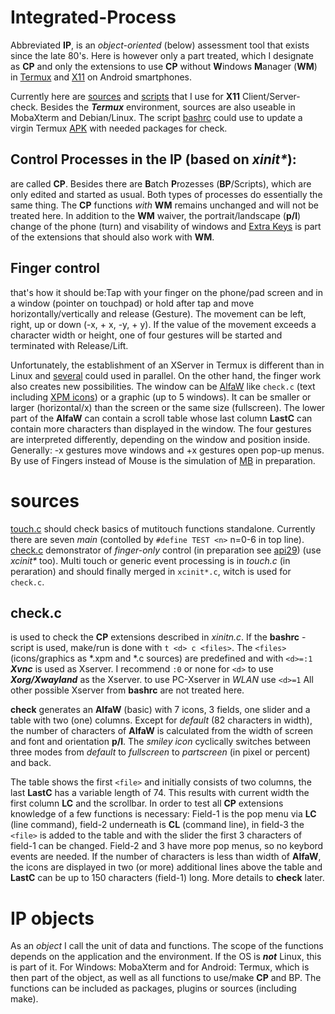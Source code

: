 # Integrated-Process
Abbreviated **IP**, is an _object-oriented_ (below) assessment tool that exists since the late 80's. Here is however only a part treated, which I designate as **CP** and only the extensions to use **CP** without **W**indows **M**anager (**WM**) in [Termux](https://github.com/termux/termux-app) and [X11](https://github.com/termux/termux-x11) on Android smartphones.

Currently here are [sources](#sources) and [scripts](https://github.com/RalfWerner/integrated-process/blob/master/script.md) that I use for **X11** Client/Server-check. Besides the _**Termux**_ environment, sources are also useable in MobaXterm and Debian/Linux. The script [bashrc](https://github.com/RalfWerner/integrated-process/blob/master/bashrc) could use to update a virgin Termux [APK](https://github.com/termux/termux-packages/issues/3535#issuecomment-489430202) with needed packages for check.

## Control Processes in the IP (based on _xinit*_):
are called **CP**. Besides there are **B**atch **P**rozesses (**BP**/Scripts), which are only edited and started as usual. Both types of processes do essentially the same thing. The **CP** functions _with_ **WM** remains unchanged and will not be treated here. In addition to the **WM** waiver, the portrait/landscape (**p/l**) change of the phone (turn) and visability of windows and [Extra Keys](https://github.com/RalfWerner/integrated-process/blob/master/api29/EK.md) is part of the extensions that should also work with **WM**.

## Finger control
that's how it should be:Tap with your finger on the phone/pad screen and in a window (pointer on touchpad) or hold after tap and move horizontally/vertically and release (Gesture). The movement can be left, right, up or down (-x, + x, -y, + y). If the value of the movement exceeds a character width or height, one of four gestures will be started and terminated with Release/Lift.

Unfortunately, the establishment of an XServer in Termux is different than in Linux and [several](https://user-images.githubusercontent.com/45426380/138826536-8a696f46-e187-488d-a452-8c6e0a2e4433.mp4) could used in parallel. On the other hand, the finger work also creates new possibilities. The window can be [AlfaW](https://user-images.githubusercontent.com/45426380/133764830-508d2ef4-9da8-46fc-ba55-2182fa57cc75.png) like `check.c` (text including [XPM icons](https://github.com/RalfWerner/integrated-process/blob/master/api29/EK.md#XPM-file)) or a graphic (up to 5 windows). It can be smaller or larger (horizontal/x) than the screen or the same size (fullscreen). The lower part of the **AlfaW** can contain a scroll table whose last column **LastC** can contain more characters than displayed in the window.
The four gestures are interpreted differently, depending on the window and position inside. Generally: -x gestures move windows and +x gestures open pop-up menus. By use of Fingers instead of Mouse is the simulation of [MB](https://github.com/RalfWerner/integrated-process/blob/master/api29/EK.md) in preparation.
# sources
[touch.c](https://github.com/RalfWerner/integrated-process/blob/master/touch.c) should check basics of mutitouch functions standalone. Currently there are seven _main_ (contolled by `#define TEST <n>` n=0-6 in top line). [check.c](https://github.com/RalfWerner/integrated-process/blob/master/check.c) demonstrator of _finger-only_ control (in preparation see [api29](https://github.com/RalfWerner/integrated-process/tree/master/api29)) (use _xcinit*_ too). Multi touch or generic event processing is in _touch.c_ (in peraration) and should finally merged in `xcinit*.c`, witch is used for `check.c`.
## check.c
is used to check the **CP** extensions described in _xinitn.c_. If the **bashrc** - script is used, make/run is done with `t <d> c <files>`. The `<files>` (icons/graphics as *.xpm and *.c sources) are predefined and with `<d>=:1` _**Xvnc**_ is used as Xserver. I recommend `:0` or none for `<d>` to use _**Xorg/Xwayland**_ as the Xserver. to use PC-Xserver in _WLAN_ use `<d>=1` All other possible Xserver from **bashrc** are not treated here.

**check** generates an **AlfaW** (basic) with 7 icons, 3 fields, one slider and a table with two (one) columns. Except for _default_ (82 characters in width), the number of characters of **AlfaW** is calculated from the width of screen and font and orientation **p/l**. The _smiley icon_ cyclically switches between three modes from _default_ to _fullscreen_ to _partscreen_ (in pixel or percent) and back.

The table shows the first `<file>` and initially consists of two columns, the last **LastC** has a variable length of 74. This results with current width the first column **LC** and the scrollbar. In order to test all **CP** extensions knowledge of a few functions is necessary: Field-1 is the pop menu via **LC** (line command), field-2 underneath is **CL** (command line), in field-3 the `<file>` is added to the table and with the slider the first 3 characters of field-1 can be changed. Field-2 and 3 have more pop menus, so no keybord events are needed.
If the number of characters is less than width of **AlfaW**, the icons are displayed in two (or more) additional lines above the table and **LastC** can be up to 150 characters (field-1) long. More details to **check** later.
# IP objects
As an _object_ I call the unit of data and functions. The scope of the functions depends on the application and the environment. If the OS is _**not**_ Linux, this is part of it. For Windows: MobaXterm and for Android: Termux, which is then part of the object, as well as all functions to use/make **CP** and BP. The functions can be included as packages, plugins or sources (including make).
